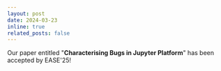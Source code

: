 ```yaml
---
layout: post
date: 2024-03-23
inline: true
related_posts: false
---
```


Our paper entitled "**Characterising Bugs in Jupyter Platform**" has been accepted by EASE'25!
